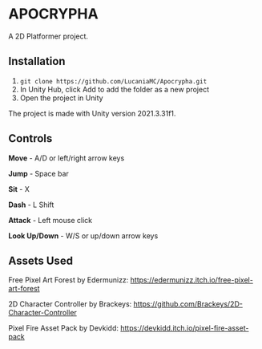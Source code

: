 # APOCRYPHA

A 2D Platformer project.

## Installation

1. `git clone https://github.com/LucaniaMC/Apocrypha.git`
2. In Unity Hub, click Add to add the folder as a new project
3. Open the project in Unity

The project is made with Unity version 2021.3.31f1.

## Controls

**Move** - A/D or left/right arrow keys

**Jump** - Space bar

**Sit** - X

**Dash** - L Shift

**Attack** - Left mouse click

**Look Up/Down** - W/S or up/down arrow keys

## Assets Used

Free Pixel Art Forest by Edermunizz: https://edermunizz.itch.io/free-pixel-art-forest

2D Character Controller by Brackeys: https://github.com/Brackeys/2D-Character-Controller

Pixel Fire Asset Pack by Devkidd: https://devkidd.itch.io/pixel-fire-asset-pack
